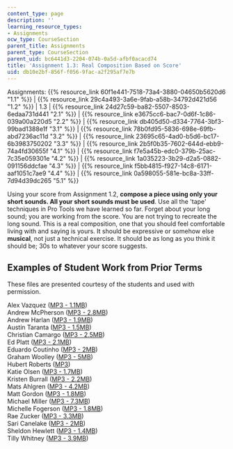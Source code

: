 ```yaml
---
content_type: page
description: ''
learning_resource_types:
- Assignments
ocw_type: CourseSection
parent_title: Assignments
parent_type: CourseSection
parent_uid: bc6441d3-2204-074b-0a5d-afbf0acacd74
title: 'Assignment 1.3: Real Composition Based on Score'
uid: db10e2bf-856f-f056-9fac-a2f295af7e7b
---
```


  

Assignments: {{% resource_link 60f1e441-7518-73a4-3880-04650b5620d6 "1.1" %}} | {{% resource_link 29c4a493-3a6e-9fab-a58b-34792d421d56 "1.2" %}} | 1.3 | {{% resource_link 24d27c59-ba82-5507-8503-6edaa731d441 "2.1" %}} | {{% resource_link e3675cc6-bac7-0d6f-1c86-039a00a220d5 "2.2" %}} | {{% resource_link db405d50-d334-7764-3bf3-99bad1388e1f "3.1" %}} | {{% resource_link 78b0fd95-5836-698e-69fb-abd7236ac11d "3.2" %}} | {{% resource_link 23695c65-4ad0-b5d6-bc17-6b3983750202 "3.3" %}} | {{% resource_link 2b5f0b35-7602-644d-ebb9-74a4fd30655f "4.1" %}} | {{% resource_link f7e5a45b-edc0-379b-25ac-7c35e059301e "4.2" %}} | {{% resource_link 1a035223-3b29-d2a5-0882-091156ddcfae "4.3" %}} | {{% resource_link f5bb4815-f927-14c8-6171-aaf1051c7ae9 "4.4" %}} | {{% resource_link 0a598055-581e-bc8a-33ff-7d94d39dc265 "5.1" %}}

  

Using your score from Assignment 1.2, **compose a piece using only your short sounds. All your short sounds must be used**. Use all the 'tape' techniques in Pro Tools we have learned so far. Forget about your long sound; you are working from the score. You are not trying to recreate the long sound. This is a real composition, one that you should feel comfortable living with and saying is yours. It should be expressive or somehow else **musical**, not just a technical exercise. It should be as long as you think it should be; 30s to whatever your score suggests.

Examples of Student Work from Prior Terms
-----------------------------------------

These files are presented courtesy of the students and used with permission.

Alex Vazquez ([MP3 - 1.1MB](/ans7870/21m/21m.361/s08/assignments/1.3/alex-1.3.mp3))  
Andrew McPherson ([MP3 - 2.8MB](/ans7870/21m/21m.361/s08/assignments/1.3/andrewm-1.3.mp3))  
Andrew Harlan ([MP3 - 1.9MB](/ans7870/21m/21m.361/s08/assignments/1.3/andrewh-1.3.mp3))  
Austin Taranta ([MP3 - 1.5MB](/ans7870/21m/21m.361/s08/assignments/1.3/austin-1.3.mp3))  
Christian Camargo ([MP3 - 2.5MB](/ans7870/21m/21m.361/s08/assignments/1.3/christian-1.3.mp3))  
Ed Platt ([MP3 - 2.1MB](/ans7870/21m/21m.361/s08/assignments/1.3/ed-1.3.mp3))  
Eduardo Coutinho ([MP3 - 2MB](/ans7870/21m/21m.361/s08/assignments/1.3/eduardo-1.3.mp3))  
Graham Woolley ([MP3 - 5MB](/ans7870/21m/21m.361/s08/assignments/1.3/graham-1.3.mp3))  
Hubert Roberts ([MP3](/ans7870/21m/21m.361/s08/assignments/1.3/hubert-1.3.mp3))  
Katie Olsen ([MP3 - 1.7MB](/ans7870/21m/21m.361/s08/assignments/1.3/katie-1.3.mp3))  
Kristen Burrall ([MP3 - 2.2MB](/ans7870/21m/21m.361/s08/assignments/1.3/kristen-1.3.mp3))  
Mats Ahlgren ([MP3 - 4.2MB](/ans7870/21m/21m.361/s08/assignments/1.3/mats-1.3.mp3))  
Matt Gordon ([MP3 - 1.8MB](/ans7870/21m/21m.361/s08/assignments/1.3/matt-1.3.mp3))  
Michael Miller ([MP3 - 7.3MB](/ans7870/21m/21m.361/s08/assignments/1.3/michael-1.3.mp3))  
Michelle Fogerson ([MP3 - 1.8MB](/ans7870/21m/21m.361/s08/assignments/1.3/michelle-1.3.mp3))  
Rae Zucker ([MP3 - 3.3MB](/ans7870/21m/21m.361/s08/assignments/1.3/rae-1.3.mp3))  
Sari Canelake ([MP3 - 2MB](/ans7870/21m/21m.361/s08/assignments/1.3/sari-1.3.mp3))  
Sheldon Hewlett ([MP3 - 1.4MB](/ans7870/21m/21m.361/s08/assignments/1.3/sheldon-1.3.mp3))  
Tilly Whitney ([MP3 - 3.9MB](/ans7870/21m/21m.361/s08/assignments/1.3/tilly-1.3.mp3))